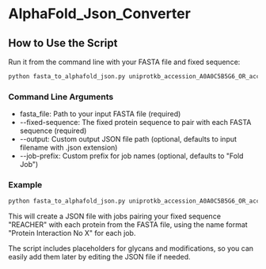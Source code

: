 # AlphaFold_Json_Converter

## How to Use the Script

Run it from the command line with your FASTA file and fixed sequence:

```bash
python fasta_to_alphafold_json.py uniprotkb_accession_A0A0C5B5G6_OR_access_2025_02_25.fasta --fixed-sequence "YOURFIXEDSEQUENCE"
```

### Command Line Arguments

- fasta_file: Path to your input FASTA file (required)
- --fixed-sequence: The fixed protein sequence to pair with each FASTA sequence (required)
- --output: Custom output JSON file path (optional, defaults to input filename with .json extension)
- --job-prefix: Custom prefix for job names (optional, defaults to "Fold Job")

### Example

```bash
python fasta_to_alphafold_json.py uniprotkb_accession_A0A0C5B5G6_OR_access_2025_02_25.fasta --fixed-sequence "REACHER" --job-prefix "Protein Interaction"
```

This will create a JSON file with jobs pairing your fixed sequence "REACHER" with each protein from the FASTA file, using the name format "Protein Interaction No X" for each job.

The script includes placeholders for glycans and modifications, so you can easily add them later by editing the JSON file if needed.
